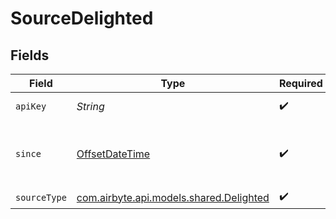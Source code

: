 # SourceDelighted


## Fields

| Field                                                                                     | Type                                                                                      | Required                                                                                  | Description                                                                               | Example                                                                                   |
| ----------------------------------------------------------------------------------------- | ----------------------------------------------------------------------------------------- | ----------------------------------------------------------------------------------------- | ----------------------------------------------------------------------------------------- | ----------------------------------------------------------------------------------------- |
| `apiKey`                                                                                  | *String*                                                                                  | :heavy_check_mark:                                                                        | A Delighted API key.                                                                      |                                                                                           |
| `since`                                                                                   | [OffsetDateTime](https://docs.oracle.com/javase/8/docs/api/java/time/OffsetDateTime.html) | :heavy_check_mark:                                                                        | The date from which you'd like to replicate the data                                      | 2022-05-30T04:50:23Z                                                                      |
| `sourceType`                                                                              | [com.airbyte.api.models.shared.Delighted](../../models/shared/Delighted.md)               | :heavy_check_mark:                                                                        | N/A                                                                                       |                                                                                           |